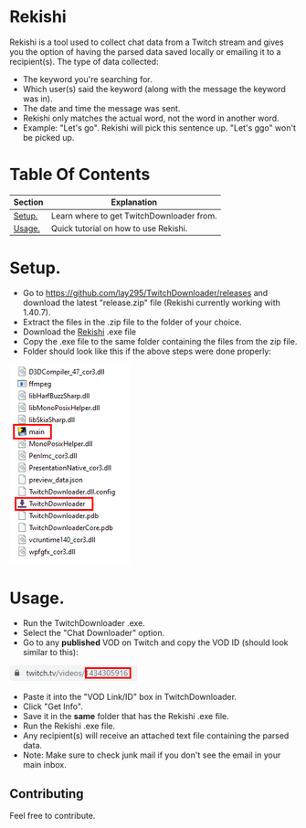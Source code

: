 # Rekishi
Rekishi is a tool used to collect chat data from a Twitch stream and gives you the option of having the parsed data saved locally or emailing it to a recipient(s). The type of data collected:
- The keyword you're searching for.
- Which user(s) said the keyword (along with the message the keyword was in).
- The date and time the message was sent.
- Rekishi only matches the actual word, not the word in another word.
 - Example: "Let's go". Rekishi will pick this sentence up. "Let's ggo" won't be picked up.

# Table Of Contents
|Section|Explanation|
|---------------------------------------------------------------|---------------------------------------------------------------------|
|[Setup.](#setup)                                               |   Learn where to get TwitchDownloader from.                         |
|[Usage.](#usage)                                               |   Quick tutorial on how to use Rekishi.                             |

# Setup.
- Go to https://github.com/lay295/TwitchDownloader/releases and download the latest "release.zip" file (Rekishi currently working with 1.40.7).
- Extract the files in the .zip file to the folder of your choice.
- Download the [Rekishi](https://github.com/Brimey/Rekishi/releases/tag/v1.0.0) .exe file
- Copy the .exe file to the same folder containing the files from the zip file.
- Folder should look like this if the above steps were done properly:
 
![Folder Preview](https://github.com/Brimey/Rekishi/blob/main/pictures/folder_preview.png)

# Usage.
- Run the TwitchDownloader .exe.
- Select the "Chat Downloader" option.
- Go to any **published** VOD on Twitch and copy the VOD ID (should look similar to this):

![VOD ID](https://github.com/Brimey/Rekishi/blob/main/pictures/vod_id.png)
- Paste it into the "VOD Link/ID" box in TwitchDownloader.
- Click "Get Info".
- Save it in the **same** folder that has the Rekishi .exe file.
- Run the Rekishi .exe file.
- Any recipient(s) will receive an attached text file containing the parsed data.
 - Note: Make sure to check junk mail if you don't see the email in your main inbox.

## Contributing
Feel free to contribute.
